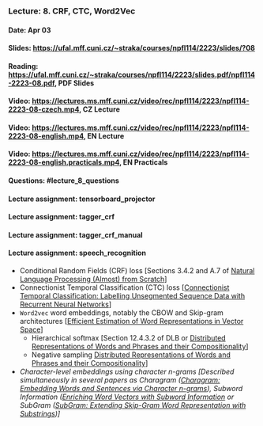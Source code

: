### Lecture: 8. CRF, CTC, Word2Vec
#### Date: Apr 03
#### Slides: https://ufal.mff.cuni.cz/~straka/courses/npfl114/2223/slides/?08
#### Reading: https://ufal.mff.cuni.cz/~straka/courses/npfl114/2223/slides.pdf/npfl114-2223-08.pdf, PDF Slides
#### Video: https://lectures.ms.mff.cuni.cz/video/rec/npfl114/2223/npfl114-2223-08-czech.mp4, CZ Lecture
#### Video: https://lectures.ms.mff.cuni.cz/video/rec/npfl114/2223/npfl114-2223-08-english.mp4, EN Lecture
#### Video: https://lectures.ms.mff.cuni.cz/video/rec/npfl114/2223/npfl114-2223-08-english.practicals.mp4, EN Practicals
#### Questions: #lecture_8_questions
#### Lecture assignment: tensorboard_projector
#### Lecture assignment: tagger_crf
#### Lecture assignment: tagger_crf_manual
#### Lecture assignment: speech_recognition

- Conditional Random Fields (CRF) loss [Sections 3.4.2 and A.7 of [Natural Language Processing (Almost) from Scratch](http://www.jmlr.org/papers/volume12/collobert11a/collobert11a.pdf)]
- Connectionist Temporal Classification (CTC) loss [[Connectionist Temporal Classification: Labelling Unsegmented Sequence Data with Recurrent Neural Networks](https://www.cs.toronto.edu/~graves/icml_2006.pdf)]
- `Word2vec` word embeddings, notably the CBOW and Skip-gram architectures [[Efficient Estimation of Word Representations in Vector Space](https://arxiv.org/abs/1301.3781)]
  - Hierarchical softmax [Section 12.4.3.2 of DLB or [Distributed Representations of Words and Phrases and their Compositionality](https://arxiv.org/abs/1310.4546)]
  - Negative sampling [Distributed Representations of Words and Phrases and their Compositionality](https://arxiv.org/abs/1310.4546)]
- _Character-level embeddings using character n-grams [Described simultaneously in several papers as Charagram ([Charagram: Embedding Words and Sentences via Character n-grams](https://arxiv.org/abs/1607.02789)), Subword Information ([Enriching Word Vectors with Subword Information](https://arxiv.org/abs/1607.04606) or SubGram ([SubGram: Extending Skip-Gram Word Representation with Substrings](http://link.springer.com/chapter/10.1007/978-3-319-45510-5_21))]_
